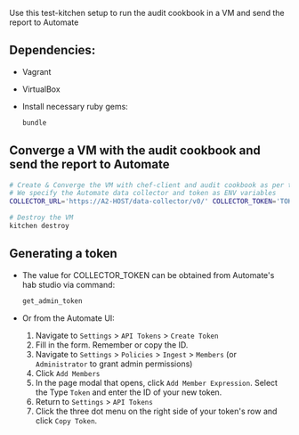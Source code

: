 Use this test-kitchen setup to run the audit cookbook in a VM and send the report to Automate

## Dependencies:

 * Vagrant
 * VirtualBox
 * Install necessary ruby gems:

    ```bash
    bundle
    ```

## Converge a VM with the audit cookbook and send the report to Automate
```bash
# Create & Converge the VM with chef-client and audit cookbook as per the details in .kitchen.yml
# We specify the Automate data collector and token as ENV variables
COLLECTOR_URL='https://A2-HOST/data-collector/v0/' COLLECTOR_TOKEN='TOKEN' kitchen converge

# Destroy the VM
kitchen destroy
```

## Generating a token

* The value for COLLECTOR_TOKEN can be obtained from Automate's hab studio via command:
  ```bash
  get_admin_token
  ```

* Or from the Automate UI:
  1. Navigate to `Settings` > `API Tokens` > `Create Token`
  1. Fill in the form. Remember or copy the ID.
  1. Navigate to `Settings` > `Policies` > `Ingest` > `Members`
    (or `Administrator` to grant admin permissions)
  1. Click `Add Members`
  1. In the page modal that opens, click `Add Member Expression`.
    Select the Type `Token` and enter the ID of your new token.
  1. Return to `Settings` > `API Tokens`
  1. Click the three dot menu on the right side of your token's row and click `Copy Token`.
